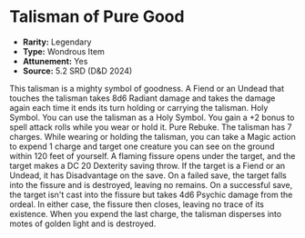 # Talisman of Pure Good

- **Rarity:** Legendary
- **Type:** Wondrous Item
- **Attunement:** Yes
- **Source:** 5.2 SRD (D&D 2024)

This talisman is a mighty symbol of goodness. A Fiend or an Undead that touches the talisman takes 8d6 Radiant damage and takes the damage again each time it ends its turn holding or carrying the talisman. Holy Symbol. You can use the talisman as a Holy Symbol. You gain a +2 bonus to spell attack rolls while you wear or hold it. Pure Rebuke. The talisman has 7 charges. While wearing or holding the talisman, you can take a Magic action to expend 1 charge and target one creature you can see on the ground within 120 feet of yourself. A flaming fissure opens under the target, and the target makes a DC 20 Dexterity saving throw. If the target is a Fiend or an Undead, it has Disadvantage on the save. On a failed save, the target falls into the fissure and is destroyed, leaving no remains. On a successful save, the target isn't cast into the fissure but takes 4d6 Psychic damage from the ordeal. In either case, the fissure then closes, leaving no trace of its existence. When you expend the last charge, the talisman disperses into motes of golden light and is destroyed.

